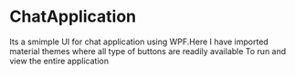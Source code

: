 # ChatApplication
Its  a smimple UI for  chat application using WPF.Here I have imported material themes where all type of buttons are readily available
To run and view the entire application
